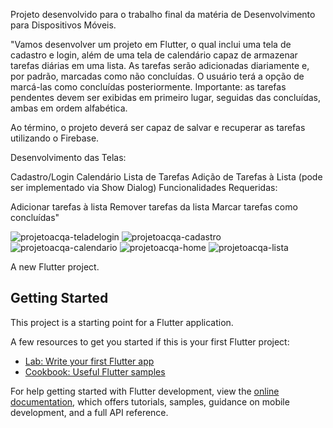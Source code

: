 Projeto desenvolvido para o trabalho final da matéria de Desenvolvimento para Dispositivos Móveis.

"Vamos desenvolver um projeto em Flutter, o qual inclui uma tela de cadastro e login, além de uma tela de calendário capaz de armazenar tarefas diárias em uma lista. As tarefas serão adicionadas diariamente e, por padrão, marcadas como não concluídas. O usuário terá a opção de marcá-las como concluídas posteriormente.
Importante: as tarefas pendentes devem ser exibidas em primeiro lugar, seguidas das concluídas, ambas em ordem alfabética.

Ao término, o projeto deverá ser capaz de salvar e recuperar as tarefas utilizando o Firebase.

Desenvolvimento das Telas:

Cadastro/Login
Calendário
Lista de Tarefas
Adição de Tarefas à Lista (pode ser implementado via Show Dialog)
Funcionalidades Requeridas:

Adicionar tarefas à lista
Remover tarefas da lista
Marcar tarefas como concluídas"

![projetoacqa-teladelogin](https://github.com/user-attachments/assets/2432f1ec-18ca-4f4c-a59c-113e42d19707)
![projetoacqa-cadastro](https://github.com/user-attachments/assets/34a588f5-679d-4e12-a332-cb33504854b0)
![projetoacqa-calendario](https://github.com/user-attachments/assets/32c55cb6-25ad-4204-9687-102c416283cf)
![projetoacqa-home](https://github.com/user-attachments/assets/84b7c844-3bf0-4523-a7d8-a68a39255ff2)
![projetoacqa-lista](https://github.com/user-attachments/assets/c979080d-add9-46b9-b36a-45568e3c1b65)


A new Flutter project.

## Getting Started

This project is a starting point for a Flutter application.

A few resources to get you started if this is your first Flutter project:

- [Lab: Write your first Flutter app](https://docs.flutter.dev/get-started/codelab)
- [Cookbook: Useful Flutter samples](https://docs.flutter.dev/cookbook)

For help getting started with Flutter development, view the
[online documentation](https://docs.flutter.dev/), which offers tutorials,
samples, guidance on mobile development, and a full API reference.
